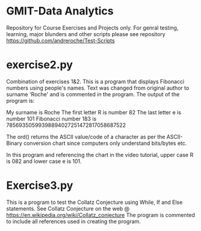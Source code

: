 # GMIT-Data Analytics
Repository for Course Exercises and Projects only. 
For genral testing, learning, major blunders and other scripts please see repository https://github.com/andreroche/Test-Scripts

# exercise2.py
Combination of exercises 1&2. This is a program that displays Fibonacci numbers using people's names. Text was changed from original author to surname 'Roche' and is commented in the program. The output of the program is:

My surname is Roche
The first letter R is number 82
The last letter e is number 101
Fibonacci number 183 is 78569350599398894027251472817058687522


The ord() returns the ASCII value/code of a character as per the ASCII-Binary conversion chart since computers only understand bits/bytes etc.

In this program and referencing the chart in the video tutorial, upper case R is 082 and lower case e is 101. 

# Exercise3.py
This is a program to test the Collatz Conjecture using While, If and Else statements. See Collatz Conjecture on the web @ https://en.wikipedia.org/wiki/Collatz_conjecture
The program is commented to include all references used in creating the program.
